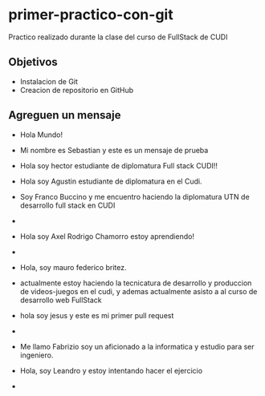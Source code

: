 # primer-practico-con-git

Practico realizado durante la clase del curso de FullStack de CUDI

## Objetivos

- Instalacion de Git
- Creacion de repositorio en GitHub

## Agreguen un mensaje

- Hola Mundo!
- Mi nombre es Sebastian y este es un mensaje de prueba
- Hola soy hector estudiante de diplomatura Full stack CUDI!!
  
- Hola soy Agustin estudiante de diplomatura en el Cudi.
- Soy Franco Buccino y me encuentro haciendo la diplomatura UTN de desarrollo full stack en CUDI
- 
- Hola soy Axel Rodrigo Chamorro estoy aprendiendo!
- 
- Hola, soy mauro federico britez.
- actualmente estoy haciendo la tecnicatura de desarrollo y produccion de videos-juegos en el cudi,
 y ademas actualmente asisto a al curso de desarrollo web FullStack
 
- hola soy jesus y este es mi primer pull request
- 
- Me llamo Fabrizio soy un aficionado a la informatica y estudio para ser ingeniero.
- Hola, soy Leandro y estoy intentando hacer el ejercicio
- 
